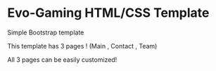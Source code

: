 # Evo-Gaming HTML/CSS Template
Simple Bootstrap template

This template has 3 pages ! (Main , Contact , Team)

All 3 pages can be easily customized!
